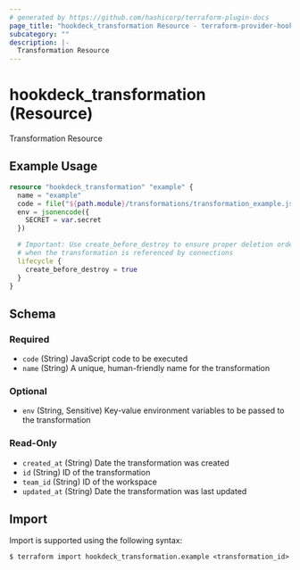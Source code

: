 ```yaml
---
# generated by https://github.com/hashicorp/terraform-plugin-docs
page_title: "hookdeck_transformation Resource - terraform-provider-hookdeck"
subcategory: ""
description: |-
  Transformation Resource
---
```


# hookdeck_transformation (Resource)

Transformation Resource

## Example Usage

```terraform
resource "hookdeck_transformation" "example" {
  name = "example"
  code = file("${path.module}/transformations/transformation_example.js")
  env = jsonencode({
    SECRET = var.secret
  })

  # Important: Use create_before_destroy to ensure proper deletion order
  # when the transformation is referenced by connections
  lifecycle {
    create_before_destroy = true
  }
}
```

<!-- schema generated by tfplugindocs -->
## Schema

### Required

- `code` (String) JavaScript code to be executed
- `name` (String) A unique, human-friendly name for the transformation

### Optional

- `env` (String, Sensitive) Key-value environment variables to be passed to the transformation

### Read-Only

- `created_at` (String) Date the transformation was created
- `id` (String) ID of the transformation
- `team_id` (String) ID of the workspace
- `updated_at` (String) Date the transformation was last updated

## Import

Import is supported using the following syntax:

```shell
$ terraform import hookdeck_transformation.example <transformation_id>
```
